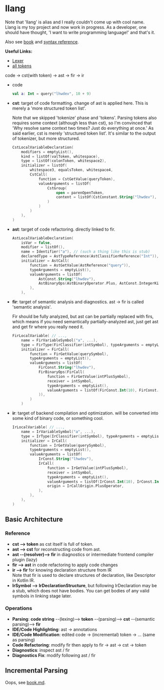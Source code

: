 # llang

Note that 'llang' is alias and I really couldn't come up with cool name.  
Llang is my toy project and now work in progress. As a developer, one should have thought, 'I want to write programming
language!' and that's it.

Also see [book](book.md) and [syntax reference](syntax-reference.md).

**Useful Links:**

- [Lexer](modules/tooling/lexer/src/commonMain/kotlin/com/lhwdev/llang/lexer/lexer.kt)
- [all tokens](modules/tooling/token/src/commonMain/kotlin/com/lhwdev/llang/token/TokenKinds.kt)

code -> cst(with token) -> ast -> fir -> ir

- code

  ``` kotlin
  val a: Int = query("lhwdev", 10 + 9)
  ```

- **cst**: target of code formatting. change of ast is applied here.
  This is merely a 'more structured token list'.

  Note that we skipped 'tokenize' phase and 'tokens'.
  Parsing tokens also requires some context (although less than cst),
  so I'm convinced that 'Why resolve same context two times? Just do
  everything at once.' As said earlier, cst is merely 'structured token
  list'. It's similar to the output of tokenizer, but more structured.

  ``` kotlin
  CstLocalVariableDeclaration(
      modifiers = emptyList(),
      kind = listOf(valToken, whitespace),
      type = listOf(colonToken, whitespace2),
      initializer = listOf(
          whitespace3, equalsToken, whitespace4,
          CstCall(
              function = CstGetValue(queryToken),
              valueArguments = listOf(
                  CstGroup(
                      open = parenOpenToken,
                      content = listOf(CstConstant.String("lhwdev"), commaToken, ...)
                  )
              )
          )
      ),
  )
  ```

- **ast**: target of code refactoring. directly linked to fir.

  ``` kotlin
  AstLocalVariableDeclaration(
      isVar = false,
      modifier = listOf(),
      name = Identifier("a"), // (such a thing like this is stub)
      declaredType = AstTypeReference(AstClassifierReference("Int")),
      initializer = AstCall(
          function = AstGetValue(AstReference("query")),
          typeArguments = emptyList(),
          valueArguments = listOf(
              AstConst.String("lhwdev"),
              AstBinaryOps(AstBinaryOperator.Plus, AstConst.IntegerKind(10), AstConst.IntegerKind(9)),
          ),
      ),
  ```

- **fir**: target of semantic analysis and diagnostics.
  ast -> fir is called 'semantic analysis'.

  Fir should be fully analyzed, but ast can be partially replaced with firs, which
  means if you need semantically partially-analyzed ast, just get ast and get fir
  where you really need it.

  ``` kotlin
  FirLocalVariable( // ...,
      name = FirVariableSymbol("a", ...),
      type = FirType(FirClassifier(intSymbol), typeArguments = emptyList()),
      initializer = FirCall(
          function = FirGetValue(querySymbol),
          typeArguments = emptyList(),
          valueArguments = listOf(
              FirConst.String("lhwdev"),
              FirBinaryOps(FirCall(
                  function = FirGetValue(intPlusSymbol),
                  receiver = intSymbol,
                  typeArguments = emptyList(),
                  valueArguments = listOf(FirConst.Int(10), FirConst.Int(9)),
              )),
          )
      )
  ```

- **ir**: target of backend compilation and optimization. will be converted into
  some kind of binary code, or something cool.

  ``` kotlin
  IrLocalVariable( // ...,
      name = IrVariableSymbol("a", ...),
      type = IrType(IrClassifier(intSymbol), typeArguments = emptyList()),
      initializer = IrCall(
          function = IrGetValue(querySymbol),
          typeArguments = emptyList(),
          valueArguments = listOf(
              IrConst.String("lhwdev"),
              IrCall(
                  function = IrGetValue(intPlusSymbol),
                  receiver = intSymbol,
                  typeArguments = emptyList(),
                  valueArguments = listOf(IrConst.Int(10), IrConst.Int(9)),
                  origin = IrCallOrigin.PlusOperator,
              ),
          ),
      ),
  )
  ```

## Basic Architecture

### Reference

- **cst --> token** as cst itself is full of token.
- **ast --> cst** for reconstructing code from ast.
- **ast --(resolver)--> fir** in diagnostics or intermediate frontend compiler plugin (lazy)
- **fir --> ast** in code refactoring to apply code changes
- **ir --> fir** for knowing declaration structure from IR  
  Note that fir is used to declare structures of declaration, like Descriptor in Kotlin IR.
- **IrSymbol --> IrDeclarationStructure**, but following IrDeclaration
  may be a stub, which does not have bodies. You can get bodies of any valid symbols
  in linking stage later.

### Operations

- **Parsing**: **code string** --(lexing)--> **token** --(parsing)--> **cst** --(semantic parsing)-->
  **fir**
- **IDE/Code Highlighting**: ast -> annotations
- **IDE/Code Modification**: edited code -> (incremental) token -> ... (same as parsing)
- **Code Refactoring**: modify fir then apply to fir -> ast -> cst -> token
- **Diagnostics**: inspect ast / fir
- **Diagnostics Fix**: modify following ast / fir

## Incremental Parsing

Oops, see [book.md](book.md).
